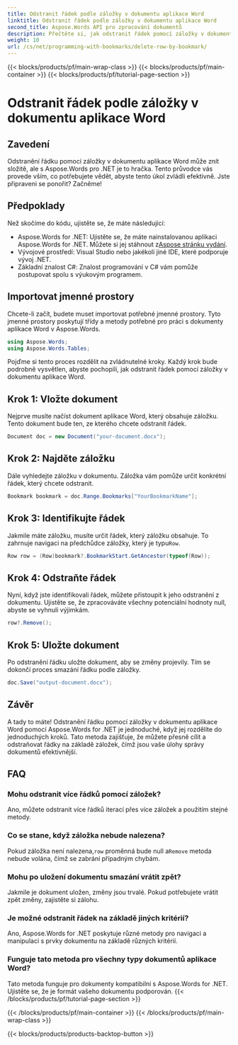 ```yaml
---
title: Odstranit řádek podle záložky v dokumentu aplikace Word
linktitle: Odstranit řádek podle záložky v dokumentu aplikace Word
second_title: Aspose.Words API pro zpracování dokumentů
description: Přečtěte si, jak odstranit řádek pomocí záložky v dokumentu aplikace Word pomocí Aspose.Words for .NET. Postupujte podle našeho podrobného průvodce pro efektivní správu dokumentů.
weight: 10
url: /cs/net/programming-with-bookmarks/delete-row-by-bookmark/
---
```


{{< blocks/products/pf/main-wrap-class >}}
{{< blocks/products/pf/main-container >}}
{{< blocks/products/pf/tutorial-page-section >}}

# Odstranit řádek podle záložky v dokumentu aplikace Word

## Zavedení

Odstranění řádku pomocí záložky v dokumentu aplikace Word může znít složitě, ale s Aspose.Words pro .NET je to hračka. Tento průvodce vás provede vším, co potřebujete vědět, abyste tento úkol zvládli efektivně. Jste připraveni se ponořit? Začněme!

## Předpoklady

Než skočíme do kódu, ujistěte se, že máte následující:

-  Aspose.Words for .NET: Ujistěte se, že máte nainstalovanou aplikaci Aspose.Words for .NET. Můžete si jej stáhnout z[Aspose stránku vydání](https://releases.aspose.com/words/net/).
- Vývojové prostředí: Visual Studio nebo jakékoli jiné IDE, které podporuje vývoj .NET.
- Základní znalost C#: Znalost programování v C# vám pomůže postupovat spolu s výukovým programem.

## Importovat jmenné prostory

Chcete-li začít, budete muset importovat potřebné jmenné prostory. Tyto jmenné prostory poskytují třídy a metody potřebné pro práci s dokumenty aplikace Word v Aspose.Words.

```csharp
using Aspose.Words;
using Aspose.Words.Tables;
```

Pojďme si tento proces rozdělit na zvládnutelné kroky. Každý krok bude podrobně vysvětlen, abyste pochopili, jak odstranit řádek pomocí záložky v dokumentu aplikace Word.

## Krok 1: Vložte dokument

Nejprve musíte načíst dokument aplikace Word, který obsahuje záložku. Tento dokument bude ten, ze kterého chcete odstranit řádek.

```csharp
Document doc = new Document("your-document.docx");
```

## Krok 2: Najděte záložku

Dále vyhledejte záložku v dokumentu. Záložka vám pomůže určit konkrétní řádek, který chcete odstranit.

```csharp
Bookmark bookmark = doc.Range.Bookmarks["YourBookmarkName"];
```

## Krok 3: Identifikujte řádek

 Jakmile máte záložku, musíte určit řádek, který záložku obsahuje. To zahrnuje navigaci na předchůdce záložky, který je typu`Row`.

```csharp
Row row = (Row)bookmark?.BookmarkStart.GetAncestor(typeof(Row));
```

## Krok 4: Odstraňte řádek

Nyní, když jste identifikovali řádek, můžete přistoupit k jeho odstranění z dokumentu. Ujistěte se, že zpracováváte všechny potenciální hodnoty null, abyste se vyhnuli výjimkám.

```csharp
row?.Remove();
```

## Krok 5: Uložte dokument

Po odstranění řádku uložte dokument, aby se změny projevily. Tím se dokončí proces smazání řádku podle záložky.

```csharp
doc.Save("output-document.docx");
```

## Závěr

A tady to máte! Odstranění řádku pomocí záložky v dokumentu aplikace Word pomocí Aspose.Words for .NET je jednoduché, když jej rozdělíte do jednoduchých kroků. Tato metoda zajišťuje, že můžete přesně cílit a odstraňovat řádky na základě záložek, čímž jsou vaše úlohy správy dokumentů efektivnější.

## FAQ

### Mohu odstranit více řádků pomocí záložek?
Ano, můžete odstranit více řádků iterací přes více záložek a použitím stejné metody.

### Co se stane, když záložka nebude nalezena?
 Pokud záložka není nalezena,`row` proměnná bude null a`Remove` metoda nebude volána, čímž se zabrání případným chybám.

### Mohu po uložení dokumentu smazání vrátit zpět?
Jakmile je dokument uložen, změny jsou trvalé. Pokud potřebujete vrátit zpět změny, zajistěte si zálohu.

### Je možné odstranit řádek na základě jiných kritérií?
Ano, Aspose.Words for .NET poskytuje různé metody pro navigaci a manipulaci s prvky dokumentu na základě různých kritérií.

### Funguje tato metoda pro všechny typy dokumentů aplikace Word?
Tato metoda funguje pro dokumenty kompatibilní s Aspose.Words for .NET. Ujistěte se, že je formát vašeho dokumentu podporován.
{{< /blocks/products/pf/tutorial-page-section >}}

{{< /blocks/products/pf/main-container >}}
{{< /blocks/products/pf/main-wrap-class >}}

{{< blocks/products/products-backtop-button >}}

